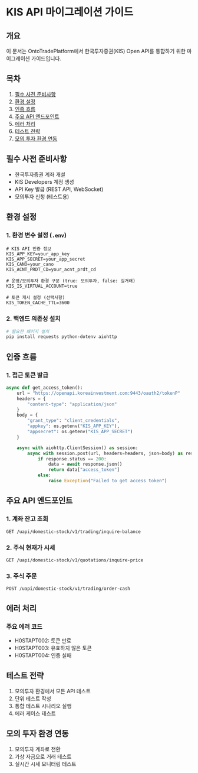 # KIS API 마이그레이션 가이드

## 개요
이 문서는 OntoTradePlatform에서 한국투자증권(KIS) Open API를 통합하기 위한 마이그레이션 가이드입니다.

## 목차
1. [필수 사전 준비사항](#필수-사전-준비사항)
2. [환경 설정](#환경-설정)
3. [인증 흐름](#인증-흐름)
4. [주요 API 엔드포인트](#주요-api-엔드포인트)
5. [에러 처리](#에러-처리)
6. [테스트 전략](#테스트-전략)
7. [모의 투자 환경 연동](#모의-투자-환경-연동)

## 필수 사전 준비사항
- 한국투자증권 계좌 개설
- KIS Developers 계정 생성
- API Key 발급 (REST API, WebSocket)
- 모의투자 신청 (테스트용)

## 환경 설정

### 1. 환경 변수 설정 (`.env`)
```plaintext
# KIS API 인증 정보
KIS_APP_KEY=your_app_key
KIS_APP_SECRET=your_app_secret
KIS_CANO=your_cano
KIS_ACNT_PRDT_CD=your_acnt_prdt_cd

# 운영/모의투자 환경 구분 (true: 모의투자, false: 실거래)
KIS_IS_VIRTUAL_ACCOUNT=true

# 토큰 캐시 설정 (선택사항)
KIS_TOKEN_CACHE_TTL=3600
```

### 2. 백엔드 의존성 설치
```bash
# 필요한 패키지 설치
pip install requests python-dotenv aiohttp
```

## 인증 흐름

### 1. 접근 토큰 발급
```python
async def get_access_token():
    url = "https://openapi.koreainvestment.com:9443/oauth2/tokenP"
    headers = {
        "content-type": "application/json"
    }
    body = {
        "grant_type": "client_credentials",
        "appkey": os.getenv("KIS_APP_KEY"),
        "appsecret": os.getenv("KIS_APP_SECRET")
    }

    async with aiohttp.ClientSession() as session:
        async with session.post(url, headers=headers, json=body) as response:
            if response.status == 200:
                data = await response.json()
                return data["access_token"]
            else:
                raise Exception("Failed to get access token")
```

## 주요 API 엔드포인트

### 1. 계좌 잔고 조회
```
GET /uapi/domestic-stock/v1/trading/inquire-balance
```

### 2. 주식 현재가 시세
```
GET /uapi/domestic-stock/v1/quotations/inquire-price
```

### 3. 주식 주문
```
POST /uapi/domestic-stock/v1/trading/order-cash
```

## 에러 처리

### 주요 에러 코드
- H0STAPT002: 토큰 만료
- H0STAPT003: 유효하지 않은 토큰
- H0STAPT004: 인증 실패

## 테스트 전략
1. 모의투자 환경에서 모든 API 테스트
2. 단위 테스트 작성
3. 통합 테스트 시나리오 실행
4. 에러 케이스 테스트

## 모의 투자 환경 연동
1. 모의투자 계좌로 전환
2. 가상 자금으로 거래 테스트
3. 실시간 시세 모니터링 테스트

